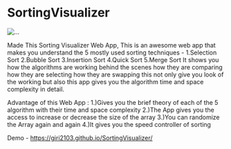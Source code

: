 # SortingVisualizer

<img src="https://drive.google.com/uc?export=view&id=1o3UBpH8GWxfUPrevVqJ3QVxllZcznaDG" alt="..."></img>

Made This Sorting Visualizer Web App, This is an awesome web app that makes you understand the 5 mostly used sorting techniques - 1.Selection Sort 2.Bubble Sort 3.Insertion Sort 4.Quick Sort 5.Merge Sort It shows you how the algorithms are working behind the scenes how they are comparing how they are selecting how they are swapping this not only give you look of the working but also this app gives you the algorithm time and space complexity in detail.

Advantage of this Web App :
1.)Gives you the brief theory of each of the 5 algorithm with their time and space complexity
2.)The App gives you the access to increase or decrease the size of the array
3.)You can randomize the Array again and again
4.)It gives you the speed controller of sorting


Demo - https://giri2103.github.io/SortingVisualizer/
